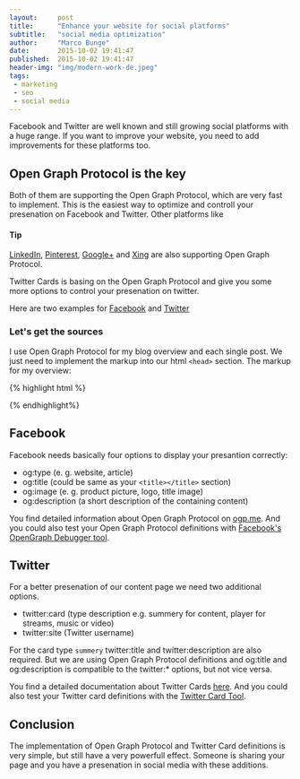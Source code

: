 ```yaml
---
layout:     post
title:      "Enhance your website for social platforms"
subtitle:   "social media optimization"
author:     "Marco Bunge"
date:       2015-10-02 19:41:47
published:  2015-10-02 19:41:47
header-img: "img/modern-work-de.jpeg"
tags:
 - marketing
 - seo
 - social media
---
```


Facebook and Twitter are well known and still growing social platforms with a huge range. If you
want to improve your website, you need to add improvements for these platforms too. 

## Open Graph Protocol is the key

Both of them are supporting the Open Graph Protocol, which are very fast to implement. This is the 
easiest way to optimize and controll your presenation on Facebook and Twitter. Other platforms like  

<div class="callout callout-info">
  <h4>Tip</h4>
  <p><a href="https://developer.linkedin.com/docs/share-on-linkedin" target="_blank">LinkedIn</a>, <a href="https://developers.pinterest.com/docs/rich-pins/overview/" target="_blank">Pinterest</a>, <a href="https://developers.google.com/+/web/snippet/" target="_blank">Google&plus;</a> and <a href="https://dev.xing.com/plugins/share_button/docs" target="_blank">Xing</a> are also supporting Open Graph Protocol.</p>
</div>

Twitter Cards is basing on the Open Graph Protocol and give you some more options to control your
presenation on twitter.

Here are two examples for <a target="_blank" href="https://www.facebook.com/marco.bunge.dev/posts/981850491866979">Facebook</a> 
and <a target="_blank" href="https://twitter.com/makk_eightbit/status/650003842491371521">Twitter</a>

### Let's get the sources

I use Open Graph Protocol for my blog overview and each single post. We just need to implement 
the markup into our html `<head>` section. The markup for my overview:

{% highlight html %}
<meta name="twitter:card" content="summary"/>
<meta name="twitter:site" content="@makk_eightbit"/>
<meta name="twitter:creator" content="@makk_eightbit"/>
<meta property="og:locale" content="en_US" />
<meta property="og:type" content="website" />
<meta property="og:title" content="Marco Bunge" />
<meta property="og:description" content="Blogging about open-source, PHP and webtechnologies" />
<meta property="og:url" content="http://www.marco-bunge.com/" />
<meta property="og:site_name" content="Marco Bunge" />
<meta property="og:image" content="http://www.marco-bunge.com/img/default.jpg" />

<title>Marco Bunge</title>
{% endhighlight%}

## Facebook

Facebook needs basically four options to display your presantion correctly:

 - og:type (e. g. website, article)
 - og:title (could be same as your `<title></title>` section)
 - og:image (e. g. product picture, logo, title image)
 - og:description (a short description of the containing content)

You find detailed information about Open Graph Protocol on <a href="http://ogp.me" target="_blank">ogp.me</a>.
And you could also test your Open Graph Protocol definitions with 
<a href="https://developers.facebook.com/tools/debug/" target="_blank">Facebook's OpenGraph Debugger tool</a>. 
 
## Twitter
 
For a better presenation of our content page we need two additional options.

 - twitter:card (type description e.g. summery for content, player for streams, music or video)
 - twitter:site (Twitter username)
 
For the card type `summery` twitter:title and twitter:description are also required. But we are using
Open Graph Protocol definitions and og:title and og:description is compatible to the twitter:* options, but not 
vice versa.

You find a detailed documentation about Twitter Cards <a href="https://dev.twitter.com/cards/getting-started" target="_blank">here</a>.
And you could also test your Twitter card definitions with the <a href="https://cards-dev.twitter.com/validator" target="_blank">Twitter Card Tool</a>.

## Conclusion

The implementation of Open Graph Protocol and Twitter Card definitions is very simple, but still have a very powerfull effect. 
Someone is sharing your page and you have a presenation in social media with these additions.
